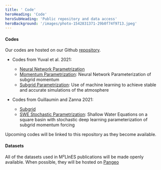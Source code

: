 ```yaml
---
title: ' Code'
heroHeading: 'Code'
heroSubHeading: 'Public repository and data access'
heroBackground: '/images/photo-1542831371-29b0f74f9713.jpeg'
---
```


#### Codes

Our codes are hosted on our Github [repository](https://github.com/m2lines). 

- Codes from Yuval et al. 2021: 
   * [Neural Network Parametrization](https://github.com/m2lines/Neural_nework_parameterization)
   * [Momentum Parametrization](https://github.com/m2lines/momentum_parameterization): Neural Network Parameterization of subgrid momentum
   * [Subgrid Parametrization](https://github.com/m2lines/subgrid_parameterization): Use of machine learning to achieve stable and accurate simulations of the atmosphere

- Codes from Guillaumin and Zanna 2021: 
    * [Subgrid](https://github.com/arthurBarthe/subgrid)
    * [SWE Stochastic Parametrization](https://github.com/m2lines/swe_stochastic_param): Shallow Water Equations on a square basin with stochastic deep learning parameterization of subgrid momentum forcing

Upcoming codes will be linked to this repository as they become available.

#### Datasets

All of the datasets used in M²LInES publications will be made openly available. When possible, they will be hosted on [Pangeo](https://pangeo.io/)


